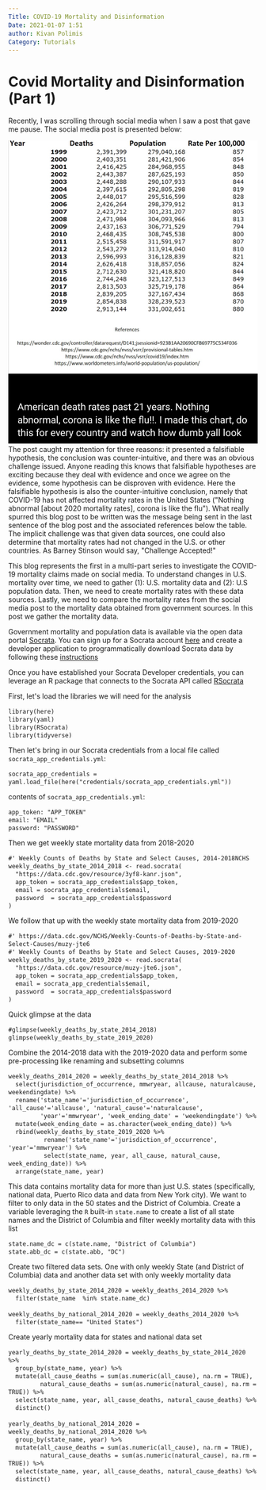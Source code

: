 ```yaml
---
Title: COVID-19 Mortality and Disinformation
Date: 2021-01-07 1:51
author: Kivan Polimis
Category: Tutorials
---
```


# Covid Mortality and Disinformation (Part 1)
Recently, I was scrolling through social media when I saw a post that gave me pause. The social media post is presented below:
<div>
<img src="images/social_media_mortality_data_screenshot.png" alt="COVID-19 Mortality Data from Social Media">
</div>
The post caught my attention for three reasons: it presented a falsifiable hypothesis, the conclusion was counter-intuitive, and there was an obvious challenge issued. Anyone reading this knows that falsifiable hypotheses are exciting because they deal with evidence and once we agree on the evidence, some hypothesis can be disproven with evidence. Here the falsifiable hypothesis is also the counter-intuitive conclusion, namely that COVID-19 has not affected mortality rates in the United States ("Nothing abnormal [about 2020 mortality rates], corona is like the flu"). What really spurred this blog post to be written was the message being sent in the last sentence of the blog post and the associated references below the table. The implicit challenge was that given data sources, one could also determine that mortality rates had not changed in the U.S. or other countries. As Barney Stinson would say, "Challenge Accepted!"

This blog represents the first in a multi-part series to investigate the COVID-19 mortality claims made on social media. To understand changes in U.S. mortality over time, we need to gather (1): U.S. mortality data and (2): U.S population data. Then, we need to create mortality rates with these data sources. Lastly, we need to compare the mortality rates from the social media post to the mortality data obtained from government sources. In this post we gather the mortality data.

Government mortality and population data is available via the open data portal [Socrata](https://www.tylertech.com/products/socrata). You can sign up for a Socrata account [here](https://support.socrata.com/hc/en-us/articles/115004055807-Signing-up-for-an-Account) and create a developer application to programmatically download Socrata data by following these [instructions](https://support.socrata.com/hc/en-us/articles/210138558-Generating-an-App-Token)

Once you have established your Socrata Developer credentials, you can leverage an R package that connects to the Socrata API called [RSocrata](https://cran.r-project.org/web/packages/RSocrata/index.html)

First, let's load the libraries we will need for the analysis
``` {.r}
library(here)
library(yaml)
library(RSocrata)
library(tidyverse)
```

Then let's bring in our Socrata credentials from a local file called `socrata_app_credentials.yml`:

``` {.r}
socrata_app_credentials = yaml.load_file(here("credentials/socrata_app_credentials.yml"))
```

contents of `socrata_app_credentials.yml`:
``` {.r}
app_token: "APP_TOKEN"
email: "EMAIL"
password: "PASSWORD"
```


Then we get weekly state mortality data from 2018-2020
``` {.r}
#' Weekly Counts of Deaths by State and Select Causes, 2014-2018NCHS
weekly_deaths_by_state_2014_2018 <- read.socrata(
  "https://data.cdc.gov/resource/3yf8-kanr.json",
  app_token = socrata_app_credentials$app_token,
  email = socrata_app_credentials$email,
  password  = socrata_app_credentials$password
)
```

We follow that up with the weekly state mortality data from 2019-2020
``` {.r}
#' https://data.cdc.gov/NCHS/Weekly-Counts-of-Deaths-by-State-and-Select-Causes/muzy-jte6
#' Weekly Counts of Deaths by State and Select Causes, 2019-2020
weekly_deaths_by_state_2019_2020 <- read.socrata(
  "https://data.cdc.gov/resource/muzy-jte6.json",
  app_token = socrata_app_credentials$app_token,
  email = socrata_app_credentials$email,
  password  = socrata_app_credentials$password
)
```

Quick glimpse at the data
``` {.r}
#glimpse(weekly_deaths_by_state_2014_2018)
glimpse(weekly_deaths_by_state_2019_2020)
```

Combine the 2014-2018 data with the 2019-2020 data and perform some pre-processing like renaming and subsetting columns
``` {.r}
weekly_deaths_2014_2020 = weekly_deaths_by_state_2014_2018 %>%
  select(jurisdiction_of_occurrence, mmwryear, allcause, naturalcause, weekendingdate) %>%
  rename('state_name'='jurisdiction_of_occurrence', 'all_cause'='allcause', 'natural_cause'='naturalcause',
         'year'='mmwryear', 'week_ending_date' = 'weekendingdate') %>%
  mutate(week_ending_date = as.character(week_ending_date)) %>%
  rbind(weekly_deaths_by_state_2019_2020 %>%
          rename('state_name'='jurisdiction_of_occurrence', 'year'='mmwryear') %>%
          select(state_name, year, all_cause, natural_cause, week_ending_date)) %>%
  arrange(state_name, year)

```

This data contains mortality data for more than just U.S. states (specifically, national data, Puerto Rico data and data from New York city). We want to filter to only data in the 50 states and the District of Columbia. Create a variable leveraging the `R` built-in `state.name` to create a list of all state names and the District of Columbia and filter weekly mortality data with this list

``` {.r}
state.name_dc = c(state.name, "District of Columbia")
state.abb_dc = c(state.abb, "DC")
```

Create two filtered data sets. One with only weekly State (and District of Columbia) data and another data set with only weekly mortality data

``` {.r}
weekly_deaths_by_state_2014_2020 = weekly_deaths_2014_2020 %>%
  filter(state_name  %in% state.name_dc)

weekly_deaths_by_national_2014_2020 = weekly_deaths_2014_2020 %>%
  filter(state_name== "United States")
```

Create yearly mortality data for states and national data set
``` {.r}
yearly_deaths_by_state_2014_2020 = weekly_deaths_by_state_2014_2020 %>%
  group_by(state_name, year) %>%
  mutate(all_cause_deaths = sum(as.numeric(all_cause), na.rm = TRUE),
         natural_cause_deaths = sum(as.numeric(natural_cause), na.rm = TRUE)) %>%
  select(state_name, year, all_cause_deaths, natural_cause_deaths) %>%
  distinct()

yearly_deaths_by_national_2014_2020 = weekly_deaths_by_national_2014_2020 %>%
  group_by(state_name, year) %>%
  mutate(all_cause_deaths = sum(as.numeric(all_cause), na.rm = TRUE),
         natural_cause_deaths = sum(as.numeric(natural_cause), na.rm = TRUE)) %>%
  select(state_name, year, all_cause_deaths, natural_cause_deaths) %>%
  distinct()
```

